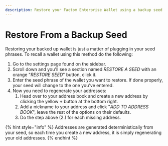 ```yaml
---
description: Restore your Factom Enterprise Wallet using a backup seed.
---
```


# Restore From a Backup Seed

Restoring your backed up wallet is just a matter of plugging in your seed phrases. To recall a wallet using this method do the following:

1. Go to the settings page found on the sidebar.
2. Scroll down and you'll see a section named _RESTORE A SEED_ with an orange "_RESTORE SEED_" button, click it.
3. Enter the seed phrase of the wallet you want to restore. If done properly, your seed will change to the one you've entered.
4. Now you need to regenerate your addresses:
   1. Head over to your address book and create a new address by clicking the yellow **+** button at the bottom right.
   2. Add a nickname to your address and click "_ADD TO ADDRESS BOOK_", leave the rest of the options on their defaults.
   3. Do the step above \(2.\) for each missing address.

{% hint style="info" %}
Addresses are generated deterministically from your seed, so each time you create a new address, it is simply regenerating your old addresses.
{% endhint %}

